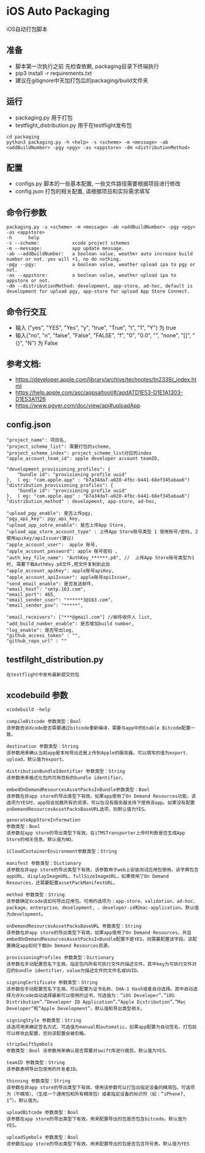 # iOS Auto Packaging

iOS自动打包脚本

## 准备

* 脚本第一次执行之前 先检查依赖, packaging目录下终端执行 
* pip3 install -r requirements.txt
* 建议在gitignore中天加打包后的packaging/build文件夹

## 运行

* packaging.py 用于打包
* testflight_distribution.py 用于在testflight发布包
  
``` shell
cd packaging
python3 packaging.py -h <help> -s <scheme> -m <message> -ab <addBuildNumber> -pgy <pgy> -as <appstore> -dm <distributionMethod>
```

## 配置

* configs.py 脚本的一些基本配置, 一些文件路径需要根据项目进行修改
* config.json 打包的相关配置, 请根据项目和实际需求填写

## 命令行参数

```
packaging.py -s <scheme> -m <message> -ab <addBuildNumber> -pgy <pgy> -as <appstore>
-h      help
-s --scheme:            xcode project schemes
-m --message:           app update message.
-ab --addBuildNumber:   a boolean value, weather auto increase build number or not. yes will +1, no do nothing.
-pgy --pgy:             a boolean value, weather upload ipa to pgy or not. 
-as --appstore:         a boolean value, weather upload ipa to appstore or not.
-dm --distributionMethod: development, app-store, ad-hoc, default is development for upload pgy, app-store for upload App Store Connect.
```

## 命令行交互

* 输入 ("yes", "YES", "Yes", "y", "true", "True", "t", "1", "Y") 为 true
* 输入("no", "n", "false", "False", "FALSE", "f", "0", "0.0", "", "none", "[]", "{}", "N") 为 False


## 参考文档: 

* https://developer.apple.com/library/archive/technotes/tn2339/_index.html
* https://help.apple.com/asc/appsaltool/#/apdATD1E53-D1E1A1303-D1E53A1126
* https://www.pgyer.com/doc/view/api#uploadApp

## config.json

    "project_name": 项目名,
    "project_scheme_list": 需要打包的scheme,
    "project_scheme_index": project_scheme_list对应的index
    "apple_account_team_id": apple developer account teamID,

    "development_provisioning_profiles": {
        "bundle id": "provisioning profile uuid"
    },  ( eg: "com.apple.app" : "b7a34da7-a028-4fbc-b441-68ef345abaa6")
    "distribution_provisioning_profiles": {
        "bundle id": "provisioning profile uuid"
    },  ( eg: "com.apple.app" : "b7a34da7-a028-4fbc-b441-68ef345abaa6")
    "distribution_method" : development, app-store, ad-hoc,

    "upload_pgy_enable": 是否上传pgy,
    "pgy_api_key": pgy_api_key,
    "upload_app_sotre_enable": 是否上传App Store,
    "upload_app_store_account_type" : 上传App Store账号类型 1 使用账号/密码, 2使用apikey/apiIssuer(建议)
    "apple_account_user":  apple 账号,
    "apple_account_password": apple 账号密码 ,
    "auth_key_file_name": "AuthKey_******.p8", //  上传App Store账号类型为1时, 需要下载AuthKey.p8文件,把文件复制到此处
    "apple_account_apiKey": apple账号apiKey,
    "apple_account_apiIssuer": apple账号apiIssuer,
    "send_email_enable": 是否发送邮件,
    "email_host": "smtp.163.com",
    "email_port": 465,
    "email_sender_user": "******3@163.com",
    "email_sender_psw": "*****",

    "email_receivers": ["***@gmail.com"] //邮件收件人 list,
    "add_build_number_enable": 是否增加build number,
    "log_enable": 是否导出log,
    "github_access_token" : "",
    "github_repo_url" : ""

## testfilght_distribution.py
    在testflight中发布最新提交的包
## xcodebuild 参数

```
xcodebuild -help

compileBitcode 参数类型：Bool
该参数告诉Xcode是否需要通过bitcode重新编译，需要与app中的Enable Bitcode配置一致。

destination 参数类型：String
该参数用来确认当前app是本地导出还是上传到Apple的服务器。可以填写的值为export、upload，默认值为export。

distributionBundleIdentifier 参数类型：String
该参数用来格式化包内可用目标的bundle identifier。

embedOnDemandResourcesAssetPacksInBundle参数类型：Bool
该参数在非app store的导出类型下有效。如果app使用了On Demand Resources功能，该选项为YES时，app将会加载所有的资源，可以在没有服务器支持下使用该app。如果没有配置onDemandResourcesAssetPacksBaseURL选项，则默认值为YES。

generateAppStoreInformation
参数类型：Bool
该参数在app store的导出类型下有效。在iTMSTransporter上传时判断是否生成App Store的相关信息。默认值为NO。

iCloudContainerEnvironment参数类型：String

manifest 参数类型：Dictionary
该参数在非app store的导出类型下有效。该参数用于web上安装测试应用包使用。该字典包含appURL、displayImageURL、fullSizeImageURL，如果使用了On Demand Resources，还需要配置assetPackManifestURL。

method 参数类型：String
该参数确定Xcode该如何导出应用包。可用的选项为：app-store、validation、ad-hoc、package、enterprise、development, 、developer-id和mac-application。默认值为development。

onDemandResourcesAssetPacksBaseURL 参数类型：String
该参数在非app store的导出类型下有效。如果app使用了On Demand Resources，并且embedOnDemandResourcesAssetPacksInBundle配置不是YES，则需要配置该字段。该配置确定app如何下载On Demand Resources资源。

provisioningProfiles 参数类型：Dictionary
该参数在手动配置签名下生效。指定包内所有可执行文件的描述文件。其中key为可执行文件对应的bundle identifier，value为描述文件的文件名或UUID。

signingCertificate 参数类型：String
该参数在手动配置签名下生效。可以配置为证书名称、SHA-1 Hash或者自动选择。其中自动选择允许Xcode自动选择最新可以使用的证书，可选值为：”iOS Developer”、”iOS Distribution”、”Developer ID Application”、”Apple Distribution”、”Mac Developer”和”Apple Development”。默认值和导出类型相关。

signingStyle 参数类型：String
该选项用来确定签名方式，可选值为manual和automatic。如果app配置为自动签名，打包前可以修改此配置，否则该配置会被忽略。

stripSwiftSymbols
参数类型：Bool 该参数用来确认是否需要对swift库进行裁剪。默认值为YES。

teamID 参数类型：String
该参数表明导出包使用的开发者ID。

thinning 参数类型：String
该参数在非app store的导出类型下有效。使用该参数可以打包出指定设备的精简包。可选项为（不精简）、（生成一个通用包和所有精简包）或者指定设备的标识符（如：”iPhone7, 1”）。默认值为。

uploadBitcode 参数类型：Bool
该参数在app store的导出类型下有效。用来配置导出的包是否包含bitcode。默认值为YES。

uploadSymbols 参数类型：Bool
该参数在app store的导出类型下有效。用来配置导出的包是否包含符号表。默认值为YES

```
